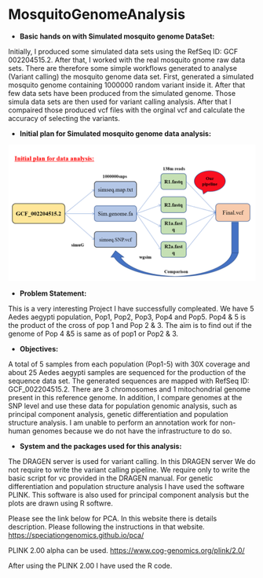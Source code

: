 # MosquitoGenomeAnalysis

+ **Basic hands on with Simulated mosquito genome DataSet:**


Initially, I produced some simulated data sets using the RefSeq ID: GCF 002204515.2. 
After that, I worked with the real mosquito gnome raw data sets. There are therefore some simple workflows generated to analyse (Variant calling) the mosquito genome data set.
First, generated a simulated mosquito genome containing 1000000 random variant inside it.
After that few data sets have been produced from the simulated genome.
Those simula data sets are then used for variant calling analysis.
After that I compaired those produced vcf files with the orginal vcf and calculate the accuracy of selecting the variants. 

+ **Initial plan for Simulated mosquito genome data analysis:**
<img src="images/InitialPlan.png">



+ **Problem Statement:**

This is a very interesting Project I have successfully compleated.
We have 5 Aedes aegypti population, Pop1, Pop2, Pop3, Pop4 and Pop5. 
Pop4 & 5 is the product of the cross of pop 1 and Pop 2 & 3.
The aim is to find out if the genome of Pop 4 &5 is same as of pop1 or Pop2 & 3. 


+ **Objectives:**

A total of 5 samples from each population (Pop1-5) with 30X coverage and about 25 Aedes aegypti samples are sequenced for the production of the sequence data set.
The generated sequences are mapped with RefSeq ID: GCF_002204515.2. There are 3 chromosomes and 1 mitochondrial genome present in this reference genome.
In addition, I compare genomes at the SNP level and use these data for population genomic analysis, such as principal component analysis, genetic 
differentiation and population structure analysis. I am unable to perform an annotation work for non-human genomes because we do not have the 
infrastructure to do so.


+ **System and the packages used for this analysis:**

The DRAGEN server is used for variant calling. In this DRAGEN server We do not require to write the variant calling pipeline.
We require only to write the basic script for vc provided in the DRAGEN manual.
For genetic differentiation and population structure analysis I have used the software PLINK. 
This software is also used for principal component analysis but the plots are drawn using R softwre. 

Please see the link below for PCA. In this website there is details description. Please following the instructions in that website. 
https://speciationgenomics.github.io/pca/

PLINK 2.00 alpha can be used.
https://www.cog-genomics.org/plink/2.0/

After using the PLINK 2.00 I have used the R code.






